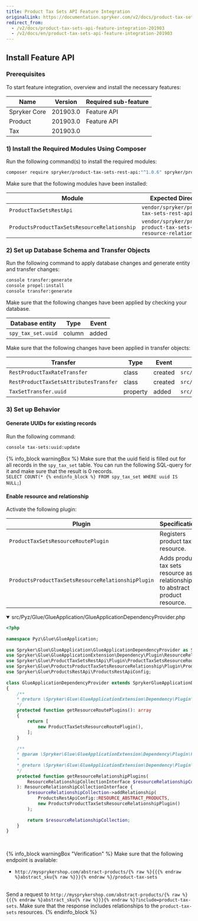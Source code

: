 ```yaml
---
title: Product Tax Sets API Feature Integration
originalLink: https://documentation.spryker.com/v2/docs/product-tax-sets-api-feature-integration-201903
redirect_from:
  - /v2/docs/product-tax-sets-api-feature-integration-201903
  - /v2/docs/en/product-tax-sets-api-feature-integration-201903
---
```


## Install Feature API
### Prerequisites
To start feature integration, overview and install the necessary features:

| Name | Version | Required sub-feature |
| --- | --- | --- |
| Spryker Core | 201903.0 |Feature API |
| Product | 201903.0 |Feature API |
| Tax | 201903.0 | |

### 1) Install the Required Modules Using Composer
Run the following command(s) to install the required modules:

```bash
composer require spryker/product-tax-sets-rest-api:"^1.0.6" spryker/products-product-tax-sets-resource-relationship:"^1.0.0" --update-with-dependencies
```

<section contenteditable="false" class="warningBox"><div class="content">
Make sure that the following modules have been installed:

| Module | Expected Directory |
| --- | --- |
| `ProductTaxSetsRestApi` | `vendor/spryker/product-tax-sets-rest-api` |
|`ProductsProductTaxSetsResourceRelationship`  | `vendor/spryker/products-product-tax-sets-resource-relationship` |
</div></section>

### 2) Set up Database Schema and Transfer Objects
Run the following command to apply database changes and generate entity and transfer changes:

```bash
console transfer:generate
console propel:install
console transfer:generate
```

<section contenteditable="false" class="warningBox"><div class="content">
Make sure that the following changes have been applied by checking your database.

| Database entity | Type | Event |
| --- | --- | --- |
| `spy_tax_set.uuid` | column |added  |
</div></section>

<section contenteditable="false" class="warningBox"><div class="content">
Make sure that the following changes have been applied in transfer objects:

| Transfer | Type | Event | Path |
| --- | --- | --- | --- |
|`RestProductTaxRateTransfer`  | class | created | `src/Generated/Shared/Transfer/RestProductTaxRateTransfer` |
| `RestProductTaxSetsAttributesTransfer` | class | created | `src/Generated/Shared/Transfer/RestProductTaxSetsAttributesTransfer` |
|`TaxSetTransfer.uuid`  |property| added | `src/Generated/Shared/Transfer/TaxSetTransfer` |
</div></section>

### 3) Set up Behavior
#### Generate UUIDs for existing records
Run the following command:

```bash
console tax-sets:uuid:update
```

{% info_block warningBox %}
Make sure that the uuid field is filled out for all records in the `spy_tax_set` table. You can run the following SQL-query for it and make sure that the result is 0 records.<br>`SELECT COUNT(*
{% endinfo_block %} FROM spy_tax_set WHERE uuid IS NULL;`)

#### Enable resource and relationship
Activate the following plugin:

| Plugin | Specification | Prerequisites | Namespace |
| --- | --- | --- | --- |
| `ProductTaxSetsResourceRoutePlugin` | Registers product tax resource. | None | `Spryker\Glue\ProductTaxSetsRestApi\Plugin` |
| `ProductsProductTaxSetsResourceRelationshipPlugin` | Adds product tax sets resource as a relationship to abstract product resource. | None | `Spryker\Glue\ProductsProductTaxSetsResourceRelationship\Plugin` |

<details open>
<summary>src/Pyz/Glue/GlueApplication/GlueApplicationDependencyProvider.php</summary>
    
```php
<?php
 
namespace Pyz\Glue\GlueApplication;
 
use Spryker\Glue\GlueApplication\GlueApplicationDependencyProvider as SprykerGlueApplicationDependencyProvider;
use Spryker\Glue\GlueApplicationExtension\Dependency\Plugin\ResourceRelationshipCollectionInterface;
use Spryker\Glue\ProductTaxSetsRestApi\Plugin\ProductTaxSetsResourceRoutePlugin;
use Spryker\Glue\ProductsProductTaxSetsResourceRelationship\Plugin\ProductsProductTaxSetsResourceRelationshipPlugin;
use Spryker\Glue\ProductsRestApi\ProductsRestApiConfig;
 
class GlueApplicationDependencyProvider extends SprykerGlueApplicationDependencyProvider
{
	/**
	* @return \Spryker\Glue\GlueApplicationExtension\Dependency\Plugin\ResourceRoutePluginInterface[]
	*/
	protected function getResourceRoutePlugins(): array
	{
		return [
			new ProductTaxSetsResourceRoutePlugin(),
		];
	}
 
	/**
	* @param \Spryker\Glue\GlueApplicationExtension\Dependency\Plugin\ResourceRelationshipCollectionInterface $resourceRelationshipCollection
	*
	* @return \Spryker\Glue\GlueApplicationExtension\Dependency\Plugin\ResourceRelationshipCollectionInterface
	*/
	protected function getResourceRelationshipPlugins(
		ResourceRelationshipCollectionInterface $resourceRelationshipCollection
	): ResourceRelationshipCollectionInterface {
		$resourceRelationshipCollection->addRelationship(
			ProductsRestApiConfig::RESOURCE_ABSTRACT_PRODUCTS,
			new ProductsProductTaxSetsResourceRelationshipPlugin()
		);
 
		return $resourceRelationshipCollection;
	}
}
```

<br>
</details>

{% info_block warningBox "Verification" %}
Make sure that the following endpoint is available:<ul><li>`http://mysprykershop.com/abstract-products/{% raw %}{{{% endraw %}abstract_sku{% raw %}}}{% endraw %}/product-tax-sets`</li></ul><br>
Send a request to `http://mysprykershop.com/abstract-products/{% raw %}{{{% endraw %}abstract_sku{% raw %}}}{% endraw %}?include=product-tax-sets`. Make sure that the response includes relationships to the `product-tax-sets` resources.
{% endinfo_block %}

<!-- Last review date: Mar 21, 2019 -->

[//]: # (by Tihran Voitov, Yuliia Boiko)
